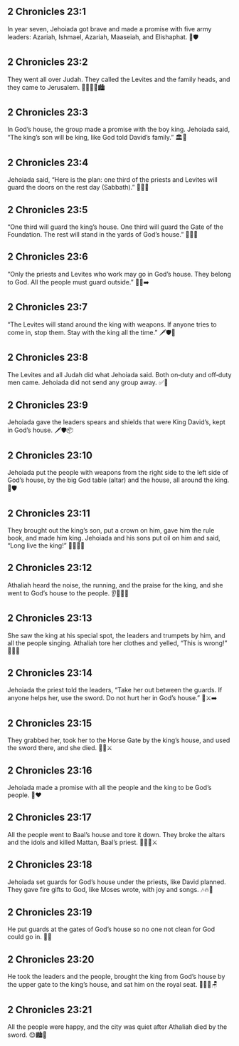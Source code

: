 ## 2 Chronicles 23:1
In year seven, Jehoiada got brave and made a promise with five army leaders: Azariah, Ishmael, Azariah, Maaseiah, and Elishaphat. 🤝🛡️
## 2 Chronicles 23:2
They went all over Judah. They called the Levites and the family heads, and they came to Jerusalem. 🚶‍♂️🚶‍♀️🏙️
## 2 Chronicles 23:3
In God’s house, the group made a promise with the boy king. Jehoiada said, “The king’s son will be king, like God told David’s family.” 🏛️👑
## 2 Chronicles 23:4
Jehoiada said, “Here is the plan: one third of the priests and Levites will guard the doors on the rest day (Sabbath).” 🚪👮‍♂️
## 2 Chronicles 23:5
“One third will guard the king’s house. One third will guard the Gate of the Foundation. The rest will stand in the yards of God’s house.” 🏰🚪⛪
## 2 Chronicles 23:6
“Only the priests and Levites who work may go in God’s house. They belong to God. All the people must guard outside.” 🙏🚫➡️
## 2 Chronicles 23:7
“The Levites will stand around the king with weapons. If anyone tries to come in, stop them. Stay with the king all the time.” 🗡️🛡️👑
## 2 Chronicles 23:8
The Levites and all Judah did what Jehoiada said. Both on‑duty and off‑duty men came. Jehoiada did not send any group away. ✅👣
## 2 Chronicles 23:9
Jehoiada gave the leaders spears and shields that were King David’s, kept in God’s house. 🗡️🛡️📦
## 2 Chronicles 23:10
Jehoiada put the people with weapons from the right side to the left side of God’s house, by the big God table (altar) and the house, all around the king. 🔁🛡️
## 2 Chronicles 23:11
They brought out the king’s son, put a crown on him, gave him the rule book, and made him king. Jehoiada and his sons put oil on him and said, “Long live the king!” 👑📜🫙🎉
## 2 Chronicles 23:12
Athaliah heard the noise, the running, and the praise for the king, and she went to God’s house to the people. 👂🏃‍♀️🎶
## 2 Chronicles 23:13
She saw the king at his special spot, the leaders and trumpets by him, and all the people singing. Athaliah tore her clothes and yelled, “This is wrong!” 👑🎺📣
## 2 Chronicles 23:14
Jehoiada the priest told the leaders, “Take her out between the guards. If anyone helps her, use the sword. Do not hurt her in God’s house.” 🚫⚔️➡️
## 2 Chronicles 23:15
They grabbed her, took her to the Horse Gate by the king’s house, and used the sword there, and she died. 🚪🐎⚔️
## 2 Chronicles 23:16
Jehoiada made a promise with all the people and the king to be God’s people. 🤝❤️
## 2 Chronicles 23:17
All the people went to Baal’s house and tore it down. They broke the altars and the idols and killed Mattan, Baal’s priest. 🧱💥🗿⚔️
## 2 Chronicles 23:18
Jehoiada set guards for God’s house under the priests, like David planned. They gave fire gifts to God, like Moses wrote, with joy and songs. 🎶🔥📖
## 2 Chronicles 23:19
He put guards at the gates of God’s house so no one not clean for God could go in. 🚪🚫
## 2 Chronicles 23:20
He took the leaders and the people, brought the king from God’s house by the upper gate to the king’s house, and sat him on the royal seat. 🚶‍♂️👑🪑
## 2 Chronicles 23:21
All the people were happy, and the city was quiet after Athaliah died by the sword. 😊🏙️🤫
